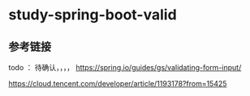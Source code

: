 # study-spring-boot-valid

## 参考链接
todo ： 待确认，，，，
https://spring.io/guides/gs/validating-form-input/

https://cloud.tencent.com/developer/article/1193178?from=15425


